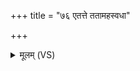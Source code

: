 +++
title = "७६ एतत्ते ततामहस्वधा"

+++
<details><summary>मूलम् (VS)</summary>

ए॒तत्ते॑ ततामहस्व॒धा ये च॒ त्वामनु॑ ॥
</details>